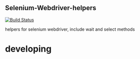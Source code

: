 ## Selenium-Webdriver-helpers

[![Build Status](https://img.shields.io/appveyor/ci/douglasPinheiro/Selenium-Webdriver-helpers.svg?style=flat-square)](https://ci.appveyor.com/project/douglasPinheiro/Selenium-Webdriver-helpers/)

helpers for selenium webdriver, include wait and select methods

# developing
